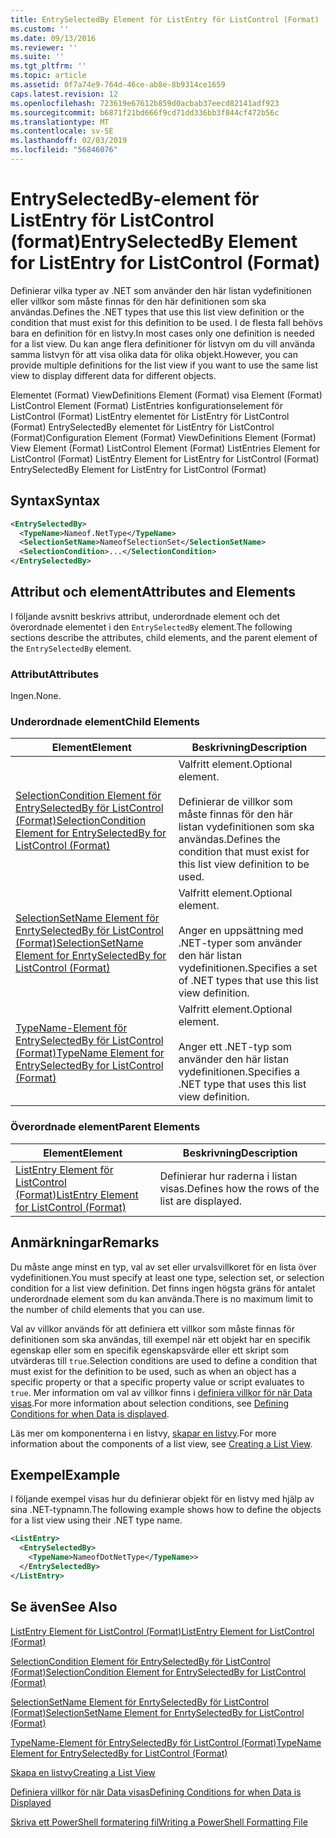 ```yaml
---
title: EntrySelectedBy Element för ListEntry för ListControl (Format) | Microsoft Docs
ms.custom: ''
ms.date: 09/13/2016
ms.reviewer: ''
ms.suite: ''
ms.tgt_pltfrm: ''
ms.topic: article
ms.assetid: 0f7a74e9-764d-46ce-ab8e-8b9314ce1659
caps.latest.revision: 12
ms.openlocfilehash: 723619e67612b859d0acbab37eecd82141adf923
ms.sourcegitcommit: b6871f21bd666f9cd71dd336bb3f844cf472b56c
ms.translationtype: MT
ms.contentlocale: sv-SE
ms.lasthandoff: 02/03/2019
ms.locfileid: "56846076"
---
```

# <a name="entryselectedby-element-for-listentry-for-listcontrol-format"></a><span data-ttu-id="89822-102">EntrySelectedBy-element för ListEntry för ListControl (format)</span><span class="sxs-lookup"><span data-stu-id="89822-102">EntrySelectedBy Element for ListEntry for ListControl (Format)</span></span>

<span data-ttu-id="89822-103">Definierar vilka typer av .NET som använder den här listan vydefinitionen eller villkor som måste finnas för den här definitionen som ska användas.</span><span class="sxs-lookup"><span data-stu-id="89822-103">Defines the .NET types that use this list view definition or the condition that must exist for this definition to be used.</span></span> <span data-ttu-id="89822-104">I de flesta fall behövs bara en definition för en listvy.</span><span class="sxs-lookup"><span data-stu-id="89822-104">In most cases only one definition is needed for a list view.</span></span> <span data-ttu-id="89822-105">Du kan ange flera definitioner för listvyn om du vill använda samma listvyn för att visa olika data för olika objekt.</span><span class="sxs-lookup"><span data-stu-id="89822-105">However, you can provide multiple definitions for the list view if you want to use the same list view to display different data for different objects.</span></span>

<span data-ttu-id="89822-106">Elementet (Format) ViewDefinitions Element (Format) visa Element (Format) ListControl Element (Format) ListEntries konfigurationselement för ListControl (Format) ListEntry elementet för ListEntry för ListControl (Format) EntrySelectedBy elementet för ListEntry för ListControl (Format)</span><span class="sxs-lookup"><span data-stu-id="89822-106">Configuration Element (Format) ViewDefinitions Element (Format) View Element (Format) ListControl Element (Format) ListEntries Element for ListControl (Format) ListEntry Element for ListEntry for ListControl (Format) EntrySelectedBy Element for ListEntry for ListControl (Format)</span></span>

## <a name="syntax"></a><span data-ttu-id="89822-107">Syntax</span><span class="sxs-lookup"><span data-stu-id="89822-107">Syntax</span></span>

```xml
<EntrySelectedBy>
  <TypeName>Nameof.NetType</TypeName>
  <SelectionSetName>NameofSelectionSet</SelectionSetName>
  <SelectionCondition>...</SelectionCondition>
</EntrySelectedBy>
```

## <a name="attributes-and-elements"></a><span data-ttu-id="89822-108">Attribut och element</span><span class="sxs-lookup"><span data-stu-id="89822-108">Attributes and Elements</span></span>

<span data-ttu-id="89822-109">I följande avsnitt beskrivs attribut, underordnade element och det överordnade elementet i den `EntrySelectedBy` element.</span><span class="sxs-lookup"><span data-stu-id="89822-109">The following sections describe the attributes, child elements, and the parent element of the `EntrySelectedBy` element.</span></span>

### <a name="attributes"></a><span data-ttu-id="89822-110">Attribut</span><span class="sxs-lookup"><span data-stu-id="89822-110">Attributes</span></span>

<span data-ttu-id="89822-111">Ingen.</span><span class="sxs-lookup"><span data-stu-id="89822-111">None.</span></span>

### <a name="child-elements"></a><span data-ttu-id="89822-112">Underordnade element</span><span class="sxs-lookup"><span data-stu-id="89822-112">Child Elements</span></span>

|<span data-ttu-id="89822-113">Element</span><span class="sxs-lookup"><span data-stu-id="89822-113">Element</span></span>|<span data-ttu-id="89822-114">Beskrivning</span><span class="sxs-lookup"><span data-stu-id="89822-114">Description</span></span>|
|-------------|-----------------|
|[<span data-ttu-id="89822-115">SelectionCondition Element för EntrySelectedBy för ListControl (Format)</span><span class="sxs-lookup"><span data-stu-id="89822-115">SelectionCondition Element for EntrySelectedBy for ListControl  (Format)</span></span>](./selectioncondition-element-for-entryselectedby-for-listcontrol-format.md)|<span data-ttu-id="89822-116">Valfritt element.</span><span class="sxs-lookup"><span data-stu-id="89822-116">Optional element.</span></span><br /><br /> <span data-ttu-id="89822-117">Definierar de villkor som måste finnas för den här listan vydefinitionen som ska användas.</span><span class="sxs-lookup"><span data-stu-id="89822-117">Defines the condition that must exist for this list view definition to be used.</span></span>|
|[<span data-ttu-id="89822-118">SelectionSetName Element för EnrtySelectedBy för ListControl (Format)</span><span class="sxs-lookup"><span data-stu-id="89822-118">SelectionSetName Element for EnrtySelectedBy for ListControl (Format)</span></span>](./selectionsetname-element-for-entryselectedby-for-listcontrol-format.md)|<span data-ttu-id="89822-119">Valfritt element.</span><span class="sxs-lookup"><span data-stu-id="89822-119">Optional element.</span></span><br /><br /> <span data-ttu-id="89822-120">Anger en uppsättning med .NET-typer som använder den här listan vydefinitionen.</span><span class="sxs-lookup"><span data-stu-id="89822-120">Specifies a set of .NET types that use this list view definition.</span></span>|
|[<span data-ttu-id="89822-121">TypeName-Element för EntrySelectedBy för ListControl (Format)</span><span class="sxs-lookup"><span data-stu-id="89822-121">TypeName Element for EntrySelectedBy for ListControl (Format)</span></span>](./typename-element-for-entryselectedby-for-listcontrol-format.md)|<span data-ttu-id="89822-122">Valfritt element.</span><span class="sxs-lookup"><span data-stu-id="89822-122">Optional element.</span></span><br /><br /> <span data-ttu-id="89822-123">Anger ett .NET-typ som använder den här listan vydefinitionen.</span><span class="sxs-lookup"><span data-stu-id="89822-123">Specifies a .NET type that uses this list view definition.</span></span>|

### <a name="parent-elements"></a><span data-ttu-id="89822-124">Överordnade element</span><span class="sxs-lookup"><span data-stu-id="89822-124">Parent Elements</span></span>

|<span data-ttu-id="89822-125">Element</span><span class="sxs-lookup"><span data-stu-id="89822-125">Element</span></span>|<span data-ttu-id="89822-126">Beskrivning</span><span class="sxs-lookup"><span data-stu-id="89822-126">Description</span></span>|
|-------------|-----------------|
|[<span data-ttu-id="89822-127">ListEntry Element för ListControl (Format)</span><span class="sxs-lookup"><span data-stu-id="89822-127">ListEntry Element for ListControl (Format)</span></span>](./listentry-element-for-listcontrol-format.md)|<span data-ttu-id="89822-128">Definierar hur raderna i listan visas.</span><span class="sxs-lookup"><span data-stu-id="89822-128">Defines how the rows of the list are displayed.</span></span>|

## <a name="remarks"></a><span data-ttu-id="89822-129">Anmärkningar</span><span class="sxs-lookup"><span data-stu-id="89822-129">Remarks</span></span>

<span data-ttu-id="89822-130">Du måste ange minst en typ, val av set eller urvalsvillkoret för en lista över vydefinitionen.</span><span class="sxs-lookup"><span data-stu-id="89822-130">You must specify at least one type, selection set, or selection condition for a list view definition.</span></span> <span data-ttu-id="89822-131">Det finns ingen högsta gräns för antalet underordnade element som du kan använda.</span><span class="sxs-lookup"><span data-stu-id="89822-131">There is no maximum limit to the number of child elements that you can use.</span></span>

<span data-ttu-id="89822-132">Val av villkor används för att definiera ett villkor som måste finnas för definitionen som ska användas, till exempel när ett objekt har en specifik egenskap eller som en specifik egenskapsvärde eller ett skript som utvärderas till `true`.</span><span class="sxs-lookup"><span data-stu-id="89822-132">Selection conditions are used to define a condition that must exist for the definition to be used, such as when an object has a specific property or that a specific property value or script evaluates to `true`.</span></span> <span data-ttu-id="89822-133">Mer information om val av villkor finns i [definiera villkor för när Data visas](./defining-conditions-for-displaying-data.md).</span><span class="sxs-lookup"><span data-stu-id="89822-133">For more information about selection conditions, see [Defining Conditions for when Data is displayed](./defining-conditions-for-displaying-data.md).</span></span>

<span data-ttu-id="89822-134">Läs mer om komponenterna i en listvy, [skapar en listvy](./creating-a-list-view.md).</span><span class="sxs-lookup"><span data-stu-id="89822-134">For more information about the components of a list view, see [Creating a List View](./creating-a-list-view.md).</span></span>

## <a name="example"></a><span data-ttu-id="89822-135">Exempel</span><span class="sxs-lookup"><span data-stu-id="89822-135">Example</span></span>

<span data-ttu-id="89822-136">I följande exempel visas hur du definierar objekt för en listvy med hjälp av sina .NET-typnamn.</span><span class="sxs-lookup"><span data-stu-id="89822-136">The following example shows how to define the objects for a list view using their .NET type name.</span></span>

```xml
<ListEntry>
  <EntrySelectedBy>
    <TypeName>NameofDotNetType</TypeName>>
  </EntrySelectedBy>
</ListEntry>
```

## <a name="see-also"></a><span data-ttu-id="89822-137">Se även</span><span class="sxs-lookup"><span data-stu-id="89822-137">See Also</span></span>

[<span data-ttu-id="89822-138">ListEntry Element för ListControl (Format)</span><span class="sxs-lookup"><span data-stu-id="89822-138">ListEntry Element for ListControl (Format)</span></span>](./listentry-element-for-listcontrol-format.md)

[<span data-ttu-id="89822-139">SelectionCondition Element för EntrySelectedBy för ListControl (Format)</span><span class="sxs-lookup"><span data-stu-id="89822-139">SelectionCondition Element for EntrySelectedBy for ListControl (Format)</span></span>](./selectioncondition-element-for-entryselectedby-for-listcontrol-format.md)

[<span data-ttu-id="89822-140">SelectionSetName Element för EnrtySelectedBy för ListControl (Format)</span><span class="sxs-lookup"><span data-stu-id="89822-140">SelectionSetName Element for EnrtySelectedBy for ListControl (Format)</span></span>](./selectionsetname-element-for-entryselectedby-for-listcontrol-format.md)

[<span data-ttu-id="89822-141">TypeName-Element för EntrySelectedBy för ListControl (Format)</span><span class="sxs-lookup"><span data-stu-id="89822-141">TypeName Element for EntrySelectedBy for ListControl (Format)</span></span>](./typename-element-for-entryselectedby-for-listcontrol-format.md)

[<span data-ttu-id="89822-142">Skapa en listvy</span><span class="sxs-lookup"><span data-stu-id="89822-142">Creating a List View</span></span>](./creating-a-list-view.md)

[<span data-ttu-id="89822-143">Definiera villkor för när Data visas</span><span class="sxs-lookup"><span data-stu-id="89822-143">Defining Conditions for when Data is Displayed</span></span>](./defining-conditions-for-displaying-data.md)

[<span data-ttu-id="89822-144">Skriva ett PowerShell formatering fil</span><span class="sxs-lookup"><span data-stu-id="89822-144">Writing a PowerShell Formatting File</span></span>](./writing-a-powershell-formatting-file.md)
